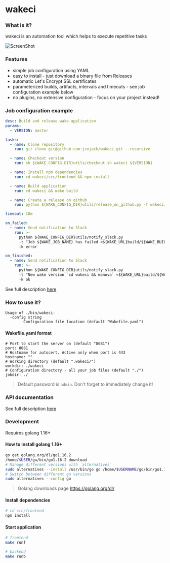 wakeci
======

### What is it?
wakeci is an automation tool which helps to execute repetitive tasks

![ScreenShot](https://raw.githubusercontent.com/jsnjack/wakeci/master/screenshots/feed_view.png)

### Features
 - simple job configuration using YAML
 - easy to install - just download a binary file from Releases
 - automatic Let's Encrypt SSL certificates
 - parameterized builds, artifacts, intervals and timeouts - see job configuration example below
 - no plugins, no extensive configuration - focus on your project instead!

### Job configuration example
```yaml
desc: Build and release wake application
params:
  - VERSION: master

tasks:
  - name: Clone repository
    run: git clone git@github.com:jsnjack/wakeci.git --recursive

  - name: Checkout version
    run: sh ${WAKE_CONFIG_DIR}utils/checkout.sh wakeci ${VERSION}

  - name: Install npm dependencies
    run: cd wakeci/src/frontend && npm install

  - name: Build application
    run: cd wakeci && make build

  - name: Create a release on github
    run: python ${WAKE_CONFIG_DIR}utils/release_on_github.py -f wakeci/bin/wakeci -r jsnjack/wakeci -t "v`cd wakeci && monova`"

timeout: 10m

on_failed:
  - name: Send notification to Slack
    run: >-
      python ${WAKE_CONFIG_DIR}utils/notify_slack.py
      -t "Job ${WAKE_JOB_NAME} has failed <${WAKE_URL}build/${WAKE_BUILD_ID}|#${WAKE_BUILD_ID}>"
      -k error

on_finished:
  - name: Send notification to Slack
    run: >-
      python ${WAKE_CONFIG_DIR}utils/notify_slack.py
      -t "New wake version `cd wakeci && monova` <${WAKE_URL}build/${WAKE_BUILD_ID}|#${WAKE_BUILD_ID}>"
      -k ok
```
See full description [here](https://github.com/jsnjack/wakeci/blob/master/src/frontend/src/assets/configDescription.yaml)

### How to use it?
```
Usage of ./bin/wakeci:
  -config string
    	Configuration file location (default "Wakefile.yaml")
```

#### Wakefile.yaml format
```
# Port to start the server on (default "8081")
port: 8081
# Hostname for autocert. Active only when port is 443
hostname: ""
# Working directory (default ".wakeci/")
workdir: ./wakeci
# Configuration directory - all your job files (default "./")
jobdir: ./
```

> Default password is `admin`. Don't forget to immediately change it!

### API documentation
See full description [here](https://github.com/jsnjack/wakeci/blob/master/API.md)

### Development
Requires golang 1.16+

#### How to install golang 1.16+
```bash
go get golang.org/dl/go1.16.2
/home/$USER/go/bin/go1.16.2 download
# Manage different versions with `alternatives`
sudo alternatives --install /usr/bin/go go /home/$USERNAME/go/bin/go1.16.2 10
# Switch between different go versions
sudo alternatives --config go
```

> Golang downloads page https://golang.org/dl/

#### Install dependencies
```bash
# cd src/frontend
npm install
```

#### Start application
```bash
# frontend
make runf

# backend
make runb
```
